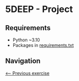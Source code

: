 # 5DEEP - Project

## Requirements
- Python ~3.10
- Packages in [requirements.txt](https://github.com/EmpireDemocratiqueDuPoulpe/Cours-IA/blob/main/5DEEP/Project/requirements.txt)

## Navigation
[<-- Previous exercise](https://github.com/EmpireDemocratiqueDuPoulpe/Cours-IA/tree/main/5DEEP/Day6-TP1)
